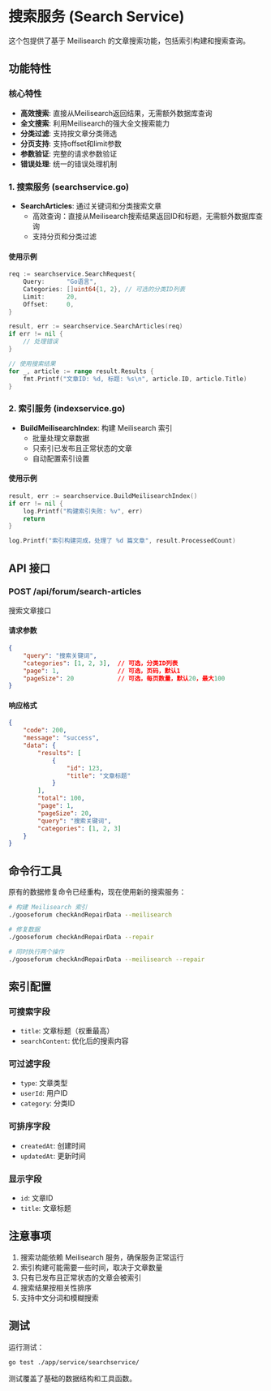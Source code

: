 # 搜索服务 (Search Service)

这个包提供了基于 Meilisearch 的文章搜索功能，包括索引构建和搜索查询。

## 功能特性

### 核心特性

- **高效搜索**: 直接从Meilisearch返回结果，无需额外数据库查询
- **全文搜索**: 利用Meilisearch的强大全文搜索能力
- **分类过滤**: 支持按文章分类筛选
- **分页支持**: 支持offset和limit参数
- **参数验证**: 完整的请求参数验证
- **错误处理**: 统一的错误处理机制

### 1. 搜索服务 (searchservice.go)

- **SearchArticles**: 通过关键词和分类搜索文章
  - 高效查询：直接从Meilisearch搜索结果返回ID和标题，无需额外数据库查询
  - 支持分页和分类过滤

#### 使用示例

```go
req := searchservice.SearchRequest{
    Query:      "Go语言",
    Categories: []uint64{1, 2}, // 可选的分类ID列表
    Limit:      20,
    Offset:     0,
}

result, err := searchservice.SearchArticles(req)
if err != nil {
    // 处理错误
}

// 使用搜索结果
for _, article := range result.Results {
    fmt.Printf("文章ID: %d, 标题: %s\n", article.ID, article.Title)
}
```

### 2. 索引服务 (indexservice.go)

- **BuildMeilisearchIndex**: 构建 Meilisearch 索引
  - 批量处理文章数据
  - 只索引已发布且正常状态的文章
  - 自动配置索引设置

#### 使用示例

```go
result, err := searchservice.BuildMeilisearchIndex()
if err != nil {
    log.Printf("构建索引失败: %v", err)
    return
}

log.Printf("索引构建完成，处理了 %d 篇文章", result.ProcessedCount)
```

## API 接口

### POST /api/forum/search-articles

搜索文章接口

#### 请求参数

```json
{
    "query": "搜索关键词",
    "categories": [1, 2, 3],  // 可选，分类ID列表
    "page": 1,                // 可选，页码，默认1
    "pageSize": 20            // 可选，每页数量，默认20，最大100
}
```

#### 响应格式

```json
{
    "code": 200,
    "message": "success",
    "data": {
        "results": [
            {
                "id": 123,
                "title": "文章标题"
            }
        ],
        "total": 100,
        "page": 1,
        "pageSize": 20,
        "query": "搜索关键词",
        "categories": [1, 2, 3]
    }
}
```

## 命令行工具

原有的数据修复命令已经重构，现在使用新的搜索服务：

```bash
# 构建 Meilisearch 索引
./gooseforum checkAndRepairData --meilisearch

# 修复数据
./gooseforum checkAndRepairData --repair

# 同时执行两个操作
./gooseforum checkAndRepairData --meilisearch --repair
```

## 索引配置

### 可搜索字段
- `title`: 文章标题（权重最高）
- `searchContent`: 优化后的搜索内容

### 可过滤字段
- `type`: 文章类型
- `userId`: 用户ID
- `category`: 分类ID

### 可排序字段
- `createdAt`: 创建时间
- `updatedAt`: 更新时间

### 显示字段
- `id`: 文章ID
- `title`: 文章标题

## 注意事项

1. 搜索功能依赖 Meilisearch 服务，确保服务正常运行
2. 索引构建可能需要一些时间，取决于文章数量
3. 只有已发布且正常状态的文章会被索引
4. 搜索结果按相关性排序
5. 支持中文分词和模糊搜索

## 测试

运行测试：

```bash
go test ./app/service/searchservice/
```

测试覆盖了基础的数据结构和工具函数。
